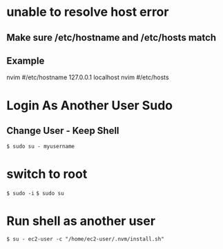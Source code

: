 # unable to resolve host error
## Make sure /etc/hostname and /etc/hosts match
## Example
nvim #/etc/hostname
127.0.0.1 localhost nvim #/etc/hosts

# Login As Another User Sudo
## Change User - Keep Shell
`$ sudo su - myusername`

# switch to root
`$ sudo -i`
`$ sudo su`

# Run shell as another user
`$ su - ec2-user -c "/home/ec2-user/.nvm/install.sh"`

